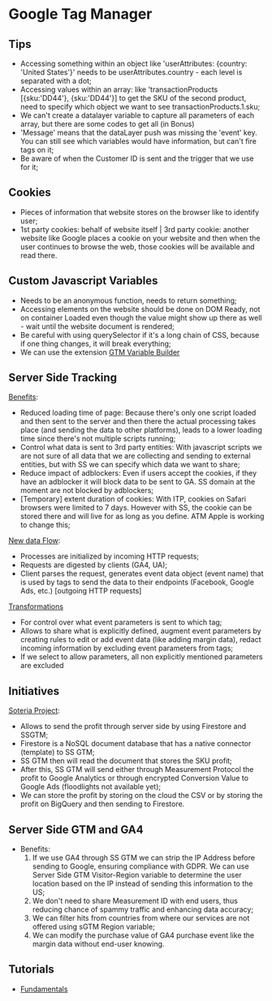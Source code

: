 # Google Tag Manager

## Tips
- Accessing something within an object like 'userAttributes: {country: 'United States'}' needs to be userAttributes.country - each level is separated with a dot;
- Accessing values within an array: like 'transactionProducts [{sku:'DD44'}, {sku:'DD44'}] to get the SKU of the second product, need to specify which object we want to see transactionProducts.1.sku;
- We can't create a datalayer variable to capture all parameters of each array, but there are some codes to get all (in Bonus)
- 'Message' means that the dataLayer push was missing the 'event' key. You can still see which variables would have information, but can't fire tags on it;
- Be aware of when the Customer ID is sent and the trigger that we use for it;

## Cookies
- Pieces of information that website stores on the browser like to identify user;
- 1st party cookies: behalf of website itself | 3rd party cookie: another website like Google places a cookie on your website and then when the user continues to browse the web, those cookies will be available and read there.

## Custom Javascript Variables
- Needs to be an anonymous function, needs to return something;
- Accessing elements on the website should be done on DOM Ready, not on container Loaded even though the value might show up there as well - wait until the website document is rendered;
- Be careful with using querySelector if it's a long chain of CSS, because if one thing changes, it will break everything;
- We can use the extension [GTM Variable Builder](https://chrome.google.com/webstore/detail/gtm-variable-builder/feeboihdgpananoagfmbohoogoncndba/related?hl=en)

## Server Side Tracking
[Benefits](https://www.analyticsmania.com/post/introduction-to-google-tag-manager-server-side-tagging/):
- Reduced loading time of page: Because there's only one script loaded and then sent to the server and then there the actual processing takes place (and sending the data to other platforms), leads to a lower loading time since there's not multiple scripts running;
- Control what data is sent to 3rd party entities: With javascript scripts we are not sure of all data that we are collecting and sending to external entities, but with SS we can specify which data we want to share;
- Reduce impact of adblockers: Even if users accept the cookies, if they have an adblocker it will block data to be sent to GA. SS domain at the moment are not blocked by adblockers;
- [Temporary] extent duration of cookies: With ITP, cookies on Safari browsers were limited to 7 days. However with SS, the cookie can be stored there and will live for as long as you define. ATM Apple is working to change this;

[New data Flow](https://www.simoahava.com/analytics/server-side-tagging-google-tag-manager/):
- Processes are initialized by incoming HTTP requests;
- Requests are digested by clients (GA4, UA);
- Client parses the request, generates event data object (event name) that is used by tags to send the data to their endpoints (Facebook, Google Ads, etc.) [outgoing HTTP requests]

[Transformations](https://developers.google.com/tag-platform/tag-manager/server-side/transformations?hl=en)
- For control over what event parameters is sent to which tag;
- Allows to share what is explicitly defined, augment event parameters by creating rules to edit or add event data (like adding margin data), redact incoming information by excluding event parameters from tags;
- If we select to allow parameters, all non explicitly mentioned parameters are excluded 

## Initiatives
[Soteria Project](https://github.com/google/gps_soteria):
- Allows to send the profit through server side by using Firestore and SSGTM;
- Firestore is a NoSQL document database that has a native connector (template) to SS GTM;
- SS GTM then will read the document that stores the SKU profit;
- After this, SS GTM will send either through Measurement Protocol the profit to Google Analytics or through encrypted Conversion Value to Google Ads (floodlights not available yet);
- We can store the profit by storing on the cloud the CSV or by storing the profit on BigQuery and then sending to Firestore.

## Server Side GTM and GA4
- Benefits:
  1) If we use GA4 through SS GTM we can strip the IP Address before sending to Google, ensuring compliance with GDPR. We can use Server Side GTM Visitor-Region variable to determine the user location based on the IP instead of sending this information to the US;
  2) We don't need to share Measurement ID with end users, thus reducing chance of spammy traffic and enhancing data accuracy;
  3) We can filter hits from countries from where our services are not offered using sGTM Region variable;
  4) We can modify the purchase value of GA4 purchase event like the margin data without end-user knowing.

## Tutorials
- [Fundamentals](https://developers.google.com/tag-platform/learn/sst-fundamentals?utm_source=convertkit&utm_medium=email&utm_campaign=Some%20excellent%20resources%20for%20technical%20marketing...%20%E2%80%93%20Simmer%20Newsletter%20%2351%20-%2010283594)
